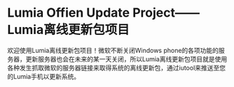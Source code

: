 # Lumia Offien Update Project——Lumia离线更新包项目
欢迎使用Lumia离线更新包项目！微软不断关闭Windows phone的各项功能的服务器，更新服务器也会在未来的某一天关闭，所以Lumia离线更新包项目就是使用各种发生抓取微软的服务器链接来取得系统的离线更新包，通过iutool来推送至您的Lumia手机以更新系统。
